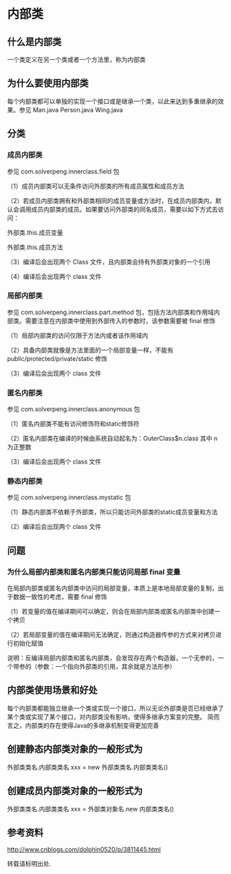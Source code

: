 # 内部类
## 什么是内部类
一个类定义在另一个类或者一个方法里，称为内部类

## 为什么要使用内部类
每个内部类都可以单独的实现一个接口或是继承一个类，以此来达到多重继承的效果。参见 Man.java Person.java Wing.java

## 分类
### 成员内部类
参见 com.solverpeng.innerclass.field 包

（1）成员内部类可以无条件访问外部类的所有成员属性和成员方法

（2）若成员内部类拥有和外部类相同的成员变量或方法时，在成员内部类内，默认会调用成员内部类的成员。如果要访问外部类的同名成员，需要以如下方式去访问：

外部类.this.成员变量

外部类.this.成员方法

（3）编译后会出现两个 Class 文件，且内部类会持有外部类对象的一个引用

（4）编译后会出现两个 class 文件
### 局部内部类
参见 com.solverpeng.innerclass.part.method 包，包括方法内部类和作用域内部类。需要注意在内部类中使用到外部传入的参数时，该参数需要被 final 修饰

（1）局部内部类的访问仅限于方法内或者该作用域内

（2）具备内部类就像是方法里面的一个局部变量一样，不能有 public/protected/private/static 修饰

（3）编译后会出现两个 class 文件
### 匿名内部类
参见 com.solverpeng.innerclass.anonymous 包

（1）匿名内部类不能有访问修饰符和static修饰符

（2）匿名内部类在编译的时候由系统自动起名为：OuterClass$n.class 其中 n 为正整数

（3）编译后会出现两个 class 文件
### 静态内部类
参见 com.solverpeng.innerclass.mystatic 包

（1）静态内部类不依赖于外部类，所以只能访问外部类的static成员变量和方法

（2）编译后会出现两个 class 文件

## 问题
### 为什么局部内部类和匿名内部类只能访问局部 final 变量
在局部内部类或匿名内部类中访问的局部变量，本质上是本地局部变量的复制，出于数据一致性的考虑，需要 final 修饰

（1）若变量的值在编译期间可以确定，则会在局部内部类或匿名内部类中创建一个拷贝

（2）若局部变量的值在编译期间无法确定，则通过构造器传参的方式来对拷贝进行初始化赋值

说明：反编译局部内部类和匿名内部类，会发现存在两个构造器，一个无参的，一个带参的（参数：一个指向外部类的引用，其余就是方法形参）

## 内部类使用场景和好处
每个内部类都能独立继承一个类或实现一个接口，所以无论外部类是否已经继承了某个类或实现了某个接口，对内部类没有影响，使得多继承方案变的完整。
简而言之，内部类的存在使得Java的多继承机制变得更加完善

## 创建静态内部类对象的一般形式为
外部类类名.内部类类名 xxx = new 外部类类名.内部类类名()

## 创建成员内部类对象的一般形式为
外部类类名.内部类类名 xxx = 外部类对象名.new 内部类类名()

## 参考资料
http://www.cnblogs.com/dolphin0520/p/3811445.html

转载请标明出处.


